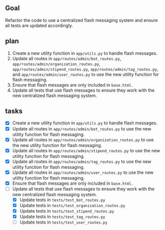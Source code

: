 ## Goal
Refactor the code to use a centralized flash messaging system and ensure all tests are updated accordingly.

## plan
1. Create a new utility function in `app/utils.py` to handle flash messages.
2. Update all routes in `app/routes/admin/bot_routes.py`, `app/routes/admin/organization_routes.py`, `app/routes/admin/stipend_routes.py`, `app/routes/admin/tag_routes.py`, and `app/routes/admin/user_routes.py` to use the new utility function for flash messaging.
3. Ensure that flash messages are only included in `base.html`.
4. Update all tests that use flash messages to ensure they work with the new centralized flash messaging system.

## tasks
- [x] Create a new utility function in `app/utils.py` to handle flash messages.
- [x] Update all routes in `app/routes/admin/bot_routes.py` to use the new utility function for flash messaging.
- [x] Update all routes in `app/routes/admin/organization_routes.py` to use the new utility function for flash messaging.
- [x] Update all routes in `app/routes/admin/stipend_routes.py` to use the new utility function for flash messaging.
- [x] Update all routes in `app/routes/admin/tag_routes.py` to use the new utility function for flash messaging.
- [x] Update all routes in `app/routes/admin/user_routes.py` to use the new utility function for flash messaging.
- [x] Ensure that flash messages are only included in `base.html`.
- [ ] Update all tests that use flash messages to ensure they work with the new centralized flash messaging system.
  - [x] Update tests in `tests/test_bot_routes.py`
  - [x] Update tests in `tests/test_organization_routes.py`
  - [x] Update tests in `tests/test_stipend_routes.py`
  - [x] Update tests in `tests/test_tag_routes.py`
  - [ ] Update tests in `tests/test_user_routes.py`
